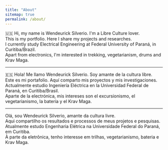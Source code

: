 ```yaml
---
title: "About"
sitemap: true
permalink: /about/
---
```

:us:
Hi, my name is Wendeurick Silverio. I'm a Libre Culture lover.  
This is my portfolio. Here I share my projects and researches.  
I currently study Electrical Engineering at Federal University of Paraná, in Curitiba/Brazil.  
Apart from electronics, I'm interested in trekking, vegetarianism, drums and Krav Maga.  

* * *
:es:
Hola! Me llamo Wendeurick Silverio. Soy amante de la cultura libre.  
Este es mi portafolio. Aquí comparto mis proyectos y mis investigaciones.  
Actualmente estudio Ingeniería Eléctrica en la Universidad Federal de Paraná, en Curitiba/Brasil.  
Aparte de la electrónica, mis intereses son el excursionismo, el vegetarianismo, la batería y el Krav Maga.  

* * *

Olá, sou Wendeurick Silverio, amante da cultura livre.  
Aqui compartilho os resultados e processos de meus projetos e pesquisas.  
Atualmente estudo Engenharia Elétrica na Universidade Federal do Paraná, em Curitiba.  
À parte da eletrônica, tenho interesse em trilhas, vegetarianismo, bateria e Krav Maga.  
